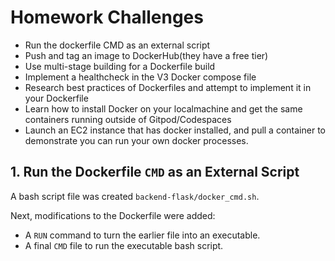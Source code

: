 # Homework Challenges
- Run the dockerfile CMD as an external script
- Push and tag an image to DockerHub(they have a free tier)
- Use multi-stage building for a Dockerfile build
- Implement a healthcheck in the V3 Docker compose file
- Research best practices of Dockerfiles and attempt to implement it in your Dockerfile
- Learn how to install Docker on your localmachine and get the same containers running outside of Gitpod/Codespaces
- Launch an EC2 instance that has docker installed, and pull a container to demonstrate you can run your own docker processes.

## 1. Run the Dockerfile `CMD` as an External Script
A bash script file was created `backend-flask/docker_cmd.sh`.

Next, modifications to the Dockerfile were added:
- A `RUN` command to turn the earlier file into an executable.
- A final `CMD` file to run the executable bash script.